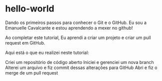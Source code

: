 # hello-world
Dando os primeiros passos para conhecer o Git e o GitHub.
Eu sou a Emanuelle Cavalcante e estou aprendendo a mexer no github!

Ao completar este tutorial, Eu aprendi a criar um projeto e criar um pull request em GitHub.

Aqui está o que eu realizei neste tutorial:

Criei um repositório de código aberto
Iniciei e gerenciei um nova branch
Alterei um arquivo e fiz commit dessas alterações para GitHub
Abri e fiz o merge de um pull request
